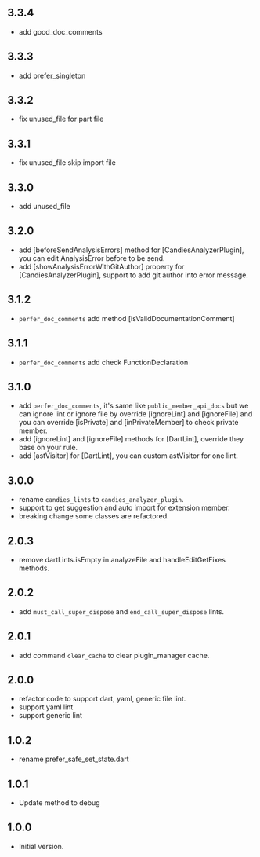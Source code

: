 ## 3.3.4

* add good_doc_comments 

## 3.3.3

* add prefer_singleton 

## 3.3.2

* fix unused_file for part file

## 3.3.1

* fix unused_file skip import file

## 3.3.0

* add unused_file
  
## 3.2.0

* add [beforeSendAnalysisErrors] method for [CandiesAnalyzerPlugin], you can edit AnalysisError before to be send.
* add [showAnalysisErrorWithGitAuthor] property for [CandiesAnalyzerPlugin], support to add git author into error message.

## 3.1.2

* `perfer_doc_comments` add method [isValidDocumentationComment]

## 3.1.1

* `perfer_doc_comments` add check FunctionDeclaration

## 3.1.0

* add `perfer_doc_comments`, it's same like `public_member_api_docs` but we can ignore lint or ignore file by override [ignoreLint] and [ignoreFile] and you can override [isPrivate] and [inPrivateMember] to check private member.
* add [ignoreLint] and [ignoreFile] methods for [DartLint], override they base on your rule.
* add [astVisitor] for [DartLint], you can custom astVisitor for one lint.

## 3.0.0

* rename `candies_lints` to `candies_analyzer_plugin`.
* support to get suggestion and auto import for extension member.
* breaking change some classes are refactored.

## 2.0.3

* remove dartLints.isEmpty in analyzeFile and handleEditGetFixes methods.
  
## 2.0.2

* add `must_call_super_dispose` and `end_call_super_dispose` lints.

## 2.0.1

* add command `clear_cache` to clear plugin_manager cache.

## 2.0.0

* refactor code to support dart, yaml, generic file lint.
* support yaml lint 
* support generic lint 

## 1.0.2

* rename prefer_safe_set_state.dart

## 1.0.1

* Update method to debug

## 1.0.0

* Initial version.
